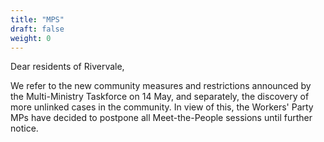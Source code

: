 ```yaml
---
title: "MPS"
draft: false
weight: 0
---
```

Dear residents of Rivervale,

We refer to the new community measures and restrictions announced by the Multi-Ministry Taskforce on 14 May, and separately, the discovery of more unlinked cases in the community. In view of this, the Workers' Party MPs have decided to postpone all Meet-the-People sessions until further notice.